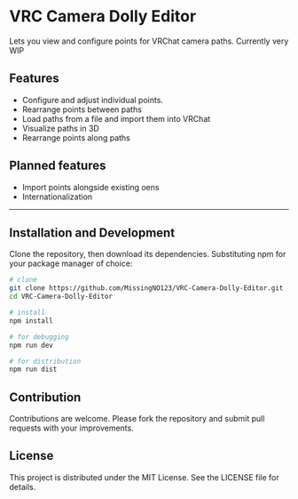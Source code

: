 # VRC Camera Dolly Editor

Lets you view and configure points for VRChat camera paths. Currently very WIP

## Features

- Configure and adjust individual points.
- Rearrange points between paths
- Load paths from a file and import them into VRChat
- Visualize paths in 3D
- Rearrange points along paths

## Planned features

- Import points alongside existing oens
- Internationalization

__                                          __

## Installation and Development

Clone the repository, then download its dependencies.
Substituting npm for your package manager of choice:

```bash
# clone
git clone https://github.com/MissingNO123/VRC-Camera-Dolly-Editor.git
cd VRC-Camera-Dolly-Editor

# install
npm install

# for debugging
npm run dev

# for distribution
npm run dist
```

## Contribution

Contributions are welcome. Please fork the repository and submit pull requests with your improvements.

## License

This project is distributed under the MIT License. See the LICENSE file for details.